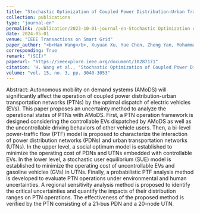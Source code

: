 ```yaml
---
title: "Stochastic Optimization of Coupled Power Distribution-Urban Transportation Network Operations With Autonomous Mobility on Demand Systems"
collection: publications
type: "journal-en"
permalink: /publication/2023-10-01-journal-en-Stochastic Optimization of Coupled Power Distribution-Urban Transportation Network Operations With Autonomous Mobility on Demand Systems
date: 2024-05-01
venue: "IEEE Transactions on Smart Grid"
paper_author: "<b>Han Wang</b>, Xuyuan Xu, Yue Chen, Zheng Yan, Mohammad Shahidehpour, Jiaqi Li, Shaolun Xu"
corresponding: True
remark: "(SCI)"
paperurl: "https://ieeexplore.ieee.org/document/10287171"
citation: 'H. Wang et al., "Stochastic Optimization of Coupled Power Distribution-Urban Transportation Network Operations With Autonomous Mobility on Demand Systems," in IEEE Transactions on Smart Grid, vol. 15, no. 3, pp. 3040-3053, May 2024.'
volume: "vol. 15, no. 3, pp. 3040-3053"
---
```


Abstract:
Autonomous mobility on demand systems (AMoDS) will significantly affect the operation of coupled power distribution-urban transportation networks (PTNs) by the optimal dispatch of electric vehicles (EVs). This paper proposes an uncertainty method to analyze the operational states of PTNs with AMoDS. First, a PTN operation framework is designed considering the controllable EVs dispatched by AMoDS as well as the uncontrollable driving behaviors of other vehicle users. Then, a bi-level power-traffic flow (PTF) model is proposed to characterize the interaction of power distribution networks (PDNs) and urban transportation networks (UTNs). In the upper level, a social optimum model is established to minimize the operating cost of PDNs and UTNs embedded with controllable EVs. In the lower level, a stochastic user equilibrium (SUE) model is established to minimize the operating cost of uncontrollable EVs and gasoline vehicles (GVs) in UTNs. Finally, a probabilistic PTF analysis method is developed to evaluate PTN operations under environmental and human uncertainties. A regional sensitivity analysis method is proposed to identify the critical uncertainties and quantify the impacts of their distribution ranges on PTN operations. The effectiveness of the proposed method is verified by the PTN consisting of a 21-bus PDN and a 20-node UTN.
